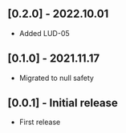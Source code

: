 ## [0.2.0] - 2022.10.01
- Added LUD-05

## [0.1.0] - 2021.11.17
- Migrated to null safety

## [0.0.1] - Initial release
- First release